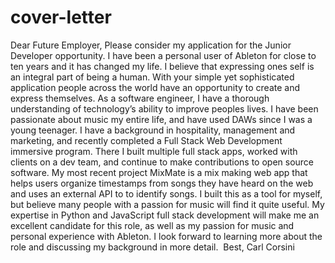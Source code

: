 # cover-letter
Dear Future Employer,
	Please consider my application for the Junior Developer opportunity. I have been a personal user of Ableton for close to ten years and it has changed my life. I believe that expressing ones self is an integral part of being a human. With your simple yet sophisticated application people across the world have an opportunity to create and express themselves. As a software engineer, I have a thorough understanding of technology’s ability to improve peoples lives. I have been passionate about music my entire life, and have used DAWs since I was a young teenager.
	I have a background in hospitality, management and marketing, and recently completed a Full Stack Web Development immersive program. There I built multiple full stack apps, worked with clients on a dev team, and continue to make contributions to open source software. My most recent project MixMate is a mix making web app that helps users organize timestamps from songs they have heard on the web and uses an external API to to identify songs. I built this as a tool for myself, but believe many people with a passion for music will find it quite useful.
	My expertise in Python and JavaScript full stack development will make me an excellent candidate for this role, as well as my passion for music and personal experience with Ableton. I look forward to learning more about the role and discussing my background in more detail.  Best,
Carl Corsini  
